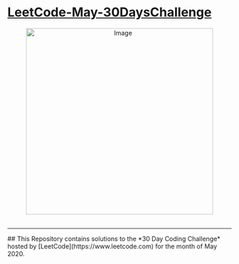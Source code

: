 # [LeetCode-May-30DaysChallenge](https://leetcode.com/explore/)
<div align="center" ><img src="https://res.cloudinary.com/practicaldev/image/fetch/s--pkV_ojKD--/c_imagga_scale,f_auto,fl_progressive,h_420,q_auto,w_1000/https://dev-to-uploads.s3.amazonaws.com/i/h4ear4i3g4q7r04utgpm.png" alt="Image" width=auto height=420px/></div> <br><hr>
## This Repository contains solutions to the *30 Day Coding Challenge* hosted by [LeetCode](https://www.leetcode.com) for the month of May 2020.
